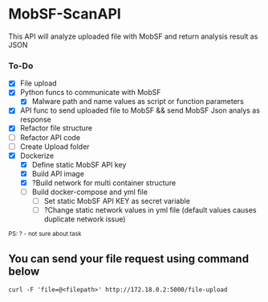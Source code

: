 # MobSF-ScanAPI

This API will analyze uploaded file with MobSF and return analysis result as JSON

### To-Do

- [x] File upload
- [x] Python funcs to communicate with MobSF
  - [x] Malware path and name values as script or function parameters 
- [x] API func to send uploaded file to MobSF && send MobSF Json analys as response
- [x] Refactor file structure
- [ ] Refactor API code
- [ ] Create Upload folder
- [x] Dockerize
  - [x] Define static MobSF API key
  - [x] Build API image
  - [x] ?Build network for multi container structure
  - [ ] Build docker-compose and yml file
    - [ ] Set static MobSF API KEY as secret variable
    - [ ] ?Change static network values in yml file (default values causes duplicate network issue)

<sub>
PS: ? - not sure about task
</sub>

## You can send your file request using command below
```
curl -F 'file=@<filepath>' http://172.18.0.2:5000/file-upload 
```
